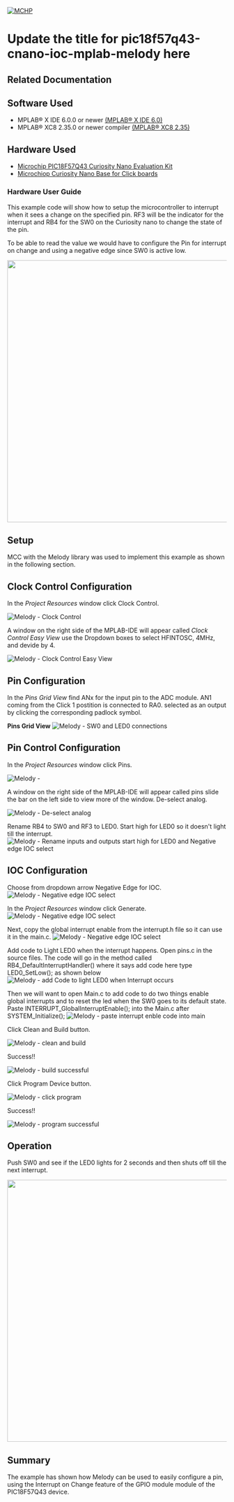 <!-- Please do not change this logo with link -->

[![MCHP](images/microchip.png)](https://www.microchip.com)

# Update the title for pic18f57q43-cnano-ioc-mplab-melody here

<!-- This is where the introduction to the example goes, including mentioning the peripherals used -->

## Related Documentation

<!-- Any information about an application note or tech brief can be linked here. Use unbreakable links!
     In addition a link to the device family landing page and relevant peripheral pages as well:
     - [AN3381 - Brushless DC Fan Speed Control Using Temperature Input and Tachometer Feedback](https://microchip.com/00003381/)
     - [PIC18F-Q10 Family Product Page](https://www.microchip.com/design-centers/8-bit/pic-mcus/device-selection/pic18f-q10-product-family) -->

## Software Used

<!-- All software used in this example must be listed here. Use unbreakable links!
     - MPLAB® X IDE 5.30 or newer [(microchip.com/mplab/mplab-x-ide)](http://www.microchip.com/mplab/mplab-x-ide)
     - MPLAB® XC8 2.10 or a newer compiler [(microchip.com/mplab/compilers)](http://www.microchip.com/mplab/compilers)
     - MPLAB® Code Configurator (MCC) 3.95.0 or newer [(microchip.com/mplab/mplab-code-configurator)](https://www.microchip.com/mplab/mplab-code-configurator)
     - MPLAB® Code Configurator (MCC) Device Libraries PIC10 / PIC12 / PIC16 / PIC18 MCUs [(microchip.com/mplab/mplab-code-configurator)](https://www.microchip.com/mplab/mplab-code-configurator)
     - Microchip PIC18F-Q Series Device Support (1.4.109) or newer [(packs.download.microchip.com/)](https://packs.download.microchip.com/) -->

- MPLAB® X IDE 6.0.0 or newer [(MPLAB® X IDE 6.0)](https://www.microchip.com/en-us/development-tools-tools-and-software/mplab-x-ide?utm_source=GitHub&utm_medium=TextLink&utm_campaign=MCU8_MMTCha_MPAE_Examples&utm_content=pic18f57q43-cnano-ioc-mplab-melody-github)
- MPLAB® XC8 2.35.0 or newer compiler [(MPLAB® XC8 2.35)](https://www.microchip.com/en-us/development-tools-tools-and-software/mplab-xc-compilers?utm_source=GitHub&utm_medium=TextLink&utm_campaign=MCU8_MMTCha_MPAE_Examples&utm_content=pic18f57q43-cnano-ioc-mplab-melody-github)

## Hardware Used

<!-- All hardware used in this example must be listed here. Use unbreakable links!
     - PIC18F47Q10 Curiosity Nano [(DM182029)](https://www.microchip.com/Developmenttools/ProductDetails/DM182029)
     - Curiosity Nano Base for Click boards™ [(AC164162)](https://www.microchip.com/Developmenttools/ProductDetails/AC164162)
     - POT Click board™ [(MIKROE-3402)](https://www.mikroe.com/pot-click) -->
- [Microchip PIC18F57Q43 Curiosity Nano Evaluation Kit](https://www.microchip.com/developmenttools/ProductDetails/DM164150)
- [Microchiop Curiosity Nano Base for Click boards](https://www.microchip.com/developmenttools/ProductDetails/AC164162)

### Hardware User Guide

This example code will show how to setup the microcontroller to interrupt when it sees a change on the specified pin. RF3 will be the indicator for the interrupt and RB4 for the SW0 on the Curiosity nano to change the state of the pin.


To be able to read the value we would have to configure the Pin for interrupt on change and using a negative edge since SW0 is active low.  

  
<img src="images/gpio_setup.png" width="600"/></a>
## Setup

<!-- Explain how to connect hardware and set up software. Depending on complexity, step-by-step instructions and/or tables and/or images can be used -->
MCC with the Melody library was used to implement this example as shown in the following section.
## Clock Control Configuration
In the *Project Resources* window click Clock Control. 

![Melody - Clock Control](images/ioc_clock_control.png)

A window on the right side of the MPLAB-IDE will appear called *Clock Control Easy View* use the Dropdown boxes to select HFINTOSC, 4MHz, and devide by 4.

![Melody - Clock Control Easy View](images/ioc_clock_control_easy_view.png)

## Pin Configuration
In the *Pins Grid View* find ANx for the input pin to the ADC module. AN1 coming from the Click 1 postition is connected to RA0. selected as an output by clicking the corresponding padlock symbol.

**Pins Grid View**
![Melody - SW0 and LED0 connections](images/IOC_Pin_grid_view.png)

## Pin Control Configuration
In the *Project Resources* window click Pins. 

![Melody - ](images/IOC_Pins.png)

A window on the right side of the MPLAB-IDE will appear called pins slide the bar on the left side to view more of the window. 
De-select analog. 

![Melody - De-select analog](images/IOC_deselect_analog.png)

Rename RB4 to SW0 and RF3 to LED0. Start high for LED0 so it doesn't light till the interrupt. 
![Melody - Rename inputs and outputs start high for LED0 and Negative edge IOC select](images/IOC_sw0_led0_start_high_led0.png)
## IOC Configuration
Choose from dropdown arrow Negative Edge for IOC.
![Melody - Negative edge IOC select](images/ioc_negative_edge_selection.png)

In the *Project Resources* window click Generate.
![Melody - Negative edge IOC select](images/IOC_click_generate.png)

Next, copy the global interrupt enable from the interrupt.h file so it can use it in the main.c.
![Melody - Negative edge IOC select](images/ioc_interrupt_enable_copy.png)

Add code to Light LED0 when the interrupt happens. Open pins.c in the source files. The code will go in the method called RB4_DefaultInterruptHandler() where it says add code here type LED0_SetLow(); as shown below
![Melody - add Code to light LED0 when Interrupt occurs](images/ioc_interrupt_code.png)

Then we will want to open Main.c to add code to do two things enable global interrupts and to reset the led when the SW0 goes to its default state.
Paste INTERRUPT_GlobalInterruptEnable(); into the Main.c after SYSTEM_Initialize();
![Melody - paste interrupt enble code into main](images/IOC_main_code_to_reset_led0_white.png)

Click Clean and Build button.

![Melody - clean and build](images/ioc_click_clean_and_build.png)

Success!!

![Melody - build successful](images/IOC_build_successful.png)

Click Program Device button.

![Melody - click program](images/ioc_click_program.png)

Success!!

![Melody - program successful](images/ioc_program_successful.png)
## Operation

<!-- Explain how to operate the example. Depending on complexity, step-by-step instructions and/or tables and/or images can be used -->
Push SW0 and see if the LED0 lights for 2 seconds and then shuts off till the next interrupt.

<img src="images/ioc_nano_demo.gif" width="600"/></a>

## Summary

<!-- Summarize what the example has shown -->
The example has shown how Melody can be used to easily configure a pin, using the Interrupt on Change feature of the GPIO module module of the PIC18F57Q43 device. 